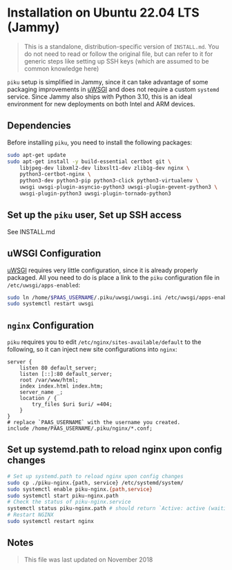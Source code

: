 # Installation on Ubuntu 22.04 LTS (Jammy)

> This is a standalone, distribution-specific version of `INSTALL.md`. You do not need to read or follow the original file, but can refer to it for generic steps like setting up SSH keys (which are assumed to be common knowledge here)

`piku` setup is simplified in Jammy, since it can take advantage of some packaging improvements in [uWSGI][uwsgi] and does not require a custom `systemd` service. Since Jammy also ships with Python 3.10, this is an ideal environment for new deployments on both Intel and ARM devices.

## Dependencies

Before installing `piku`, you need to install the following packages:

```bash
sudo apt-get update
sudo apt-get install -y build-essential certbot git \
    libjpeg-dev libxml2-dev libxslt1-dev zlib1g-dev nginx \
    python3-certbot-nginx \
    python3-dev python3-pip python3-click python3-virtualenv \
    uwsgi uwsgi-plugin-asyncio-python3 uwsgi-plugin-gevent-python3 \
    uwsgi-plugin-python3 uwsgi-plugin-tornado-python3
```

## Set up the `piku` user, Set up SSH access

See INSTALL.md

## uWSGI Configuration

[uWSGI][uwsgi] requires very little configuration, since it is already properly packaged. All you need to do is place a link to the `piku` configuration file in `/etc/uwsgi/apps-enabled`:

```bash
sudo ln /home/$PAAS_USERNAME/.piku/uwsgi/uwsgi.ini /etc/uwsgi/apps-enabled/piku.ini
sudo systemctl restart uwsgi
```

## `nginx` Configuration

`piku` requires you to edit `/etc/nginx/sites-available/default` to the following, so it can inject new site configurations into `nginx`:

```
server {
    listen 80 default_server;
    listen [::]:80 default_server;
    root /var/www/html;
    index index.html index.htm;
    server_name _;
    location / {
        try_files $uri $uri/ =404;
    }
}
# replace `PAAS_USERNAME` with the username you created.
include /home/PAAS_USERNAME/.piku/nginx/*.conf;
```

## Set up systemd.path to reload nginx upon config changes

```bash
# Set up systemd.path to reload nginx upon config changes
sudo cp ./piku-nginx.{path, service} /etc/systemd/system/
sudo systemctl enable piku-nginx.{path,service}
sudo systemctl start piku-nginx.path
# Check the status of piku-nginx.service
systemctl status piku-nginx.path # should return `Active: active (waiting)`
# Restart NGINX
sudo systemctl restart nginx
```

## Notes

> This file was last updated on November 2018

[uwsgi]: https://github.com/unbit/uwsgi
